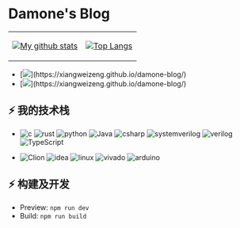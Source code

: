 # Damone's Blog

<table>
<tr>
<td>

[![My github stats](https://github-readme-stats.vercel.app/api?username=xiangweizeng&show_icons=true&include_all_commits=true&hide=issues,contribs&custom_title=My%20GitHub%20Stats)]()

</td>
<td>

[![Top Langs](https://github-readme-stats.vercel.app/api/top-langs/?username=xiangweizeng&layout=compact&langs_count=4)]()

</td>
</tr>
</table>


- [![](https://img.shields.io/badge/zsr-github-red?logo=Github&label=Github-Pages:)](https://xiangweizeng.github.io/damone-blog/)
- [![](https://img.shields.io/badge/zsr-gitee-red?logo=Gitee&label=Gitee-Pages:)](https://xiangweizeng.github.io/damone-blog/)

## ⚡ 我的技术栈

* ![c](https://img.shields.io/badge/-C/C++-red?logo=c&logoColor=ffffff)   ![rust](https://img.shields.io/badge/-Rust-00979D.svg?logo=Rust&logoColor=ffffff)  ![python](https://img.shields.io/badge/-Python-3776AB?logo=python&logoColor=ffffff) ![Java](https://img.shields.io/badge/-Java-99979D.svg?logo=java&logoColor=ffffff) ![csharp](https://img.shields.io/badge/-Csharp-239120?logo=csharp&logoColor=ffffff)  ![systemverilog](https://img.shields.io/badge/-SystemVerilog-CAD09D.svg) ![verilog](https://img.shields.io/badge/-Verilog-8985F0.svg) ![TypeScript](https://img.shields.io/badge/-TypeStript-00479D.svg?logo=TypeScript&logoColor=ffffff)

* ![Clion](https://img.shields.io/badge/-Clion-00479D.svg?logo=Clion&logoColor=ffffff)  ![idea](https://img.shields.io/badge/-IDEA-77479D.svg?logo=intellijidea&logoColor=ffffff) ![linux](https://img.shields.io/badge/-Linux-00007D.svg?logo=linux&logoColor=ffffff)  ![vivado](https://img.shields.io/badge/-Vivado-FF1010.svg?logo=xilinx&logoColor=ffffff) ![arduino](https://img.shields.io/badge/-Arduino-00979D.svg?logo=arduino&logoColor=ffffff) 


## ⚡ 构建及开发

- Preview: `npm run dev`
- Build: `npm run build`
